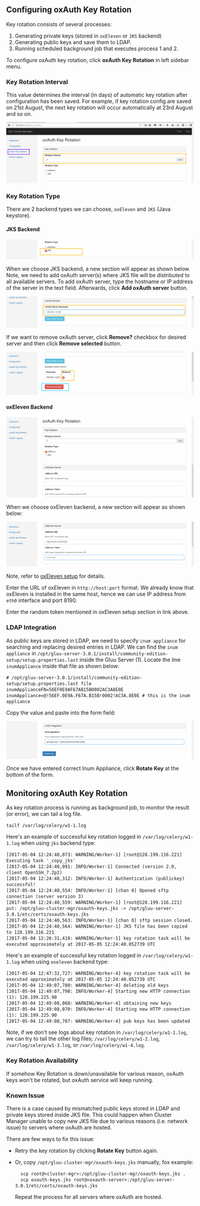 ## Configuring oxAuth Key Rotation

Key rotation consists of several processes:

1. Generating private keys (stored in `oxEleven` or `JKS` backend)
2. Generating public keys and save them to LDAP.
3. Running scheduled background job that executes process 1 and 2.

To configure oxAuth key rotation, click __oxAuth Key Rotation__ in left sidebar menu.

### Key Rotation Interval

This value determines the interval (in days) of automatic key rotation after configuration has been saved.
For example, if key rotation config are saved on 21st August, the next key rotation will occur automatically
at 23rd August and so on.

![Key Rotation Interval](../img/key-rotation/oxauth-key-interval-marker.png)

### Key Rotation Type

There are 2 backend types we can choose, `oxEleven` and `JKS` (Java keystore).

#### JKS Backend

![Key Rotation JKS Type](../img/key-rotation/oxauth-key-jks-radio-marker.png)

When we choose JKS backend, a new section will appear as shown below.
Note, we need to add oxAuth server(s) where JKS file will be distributed to all available servers.
To add oxAuth server, type the hostname or IP address of the server in the text field.
Afterwards, click __Add oxAuth server__ button.

![Add oxAuth server](../img/key-rotation/oxauth-add-oxauth-marker.png)

If we want to remove oxAuth server, click __Remove?__ checkbox for desired server and then click __Remove selected__ button.

![Remove oxAuth server](../img/key-rotation/oxauth-remove-oxauth-marker.png)

#### oxEleven Backend

![Key Rotation oxEleven Type](../img/key-rotation/oxauth-key-ox11-radio.png)

When we choose oxEleven backend, a new section will appear as shown below:

![oxEleven config](../img/key-rotation/oxauth-key-ox11-config.png)

Note, refer to [oxEleven setup](https://github.com/GluuFederation/cluster-mgr/wiki/Installing-Cluster-Manager-Application#oxeleven-application-optional) for details.

Enter the URL of oxEleven in `http://host:port` format.
We already know that oxEleven is installed in the same host,
hence we can use IP address from `eth0` interface and port 8190.

Enter the random token mentioned in oxEleven setup section in link above.

### LDAP Integration

As public keys are stored in LDAP, we need to specify `inum appliance` for searching and replacing desired entries in LDAP.
We can find the `inum appliance` in `/opt/gluu-server-3.0.1/install/community-edition-setup/setup.properties.last` inside the Gluu Server (1).
Locate the line `inumAppliance` inside that file as shown below:

    # /opt/gluu-server-3.0.1/install/community-edition-setup/setup.properties.last file
    inumApplianceFN=56EF0E9AF67AB15B0002AC3A8E0E
    inumAppliance=@!56EF.0E9A.F67A.B15B!0002!AC3A.8E0E # this is the inum appliance

Copy the value and paste into the form field:

![Configure Inum Appliance](../img/key-rotation/oxauth-inum-appliance.png)

Once we have entered correct Inum Appliance, click __Rotate Key__ at the bottom of the form.

## Monitoring oxAuth Key Rotation

As key rotation process is running as background job, to monitor the result (or error), we can tail a log file.


    tailf /var/log/celery/w1-1.log

Here's an example of successful key rotation logged in `/var/log/celery/w1-1.log` when using `jks` backend type:

    [2017-05-04 12:24:40,073: WARNING/Worker-1] [root@128.199.116.221] Executing task '_copy_jks'
    [2017-05-04 12:24:40,091: INFO/Worker-1] Connected (version 2.0, client OpenSSH_7.2p2)
    [2017-05-04 12:24:40,312: INFO/Worker-1] Authentication (publickey) successful!
    [2017-05-04 12:24:40,554: INFO/Worker-1] [chan 0] Opened sftp connection (server version 3)
    [2017-05-04 12:24:40,559: WARNING/Worker-1] [root@128.199.116.221] put: /opt/gluu-cluster-mgr/oxauth-keys.jks -> /opt/gluu-server-3.0.1/etc/certs/oxauth-keys.jks
    [2017-05-04 12:24:40,563: INFO/Worker-1] [chan 0] sftp session closed.
    [2017-05-04 12:24:40,564: WARNING/Worker-1] JKS file has been copied to 128.199.116.221
    [2017-05-04 12:26:31,410: WARNING/Worker-1] key rotation task will be executed approximately at 2017-05-05 12:24:40.052739 UTC

Here's an example of successful key rotation logged in `/var/log/celery/w1-1.log` when using `oxeleven` backend type:

    [2017-05-04 12:47:32,727: WARNING/Worker-4] key rotation task will be executed approximately at 2017-05-05 12:24:40.052739 UTC
    [2017-05-04 12:49:07,780: WARNING/Worker-4] deleting old keys
    [2017-05-04 12:49:07,798: INFO/Worker-4] Starting new HTTP connection (1): 128.199.225.90
    [2017-05-04 12:49:08,068: WARNING/Worker-4] obtaining new keys
    [2017-05-04 12:49:08,070: INFO/Worker-4] Starting new HTTP connection (1): 128.199.225.90
    [2017-05-04 12:49:08,707: WARNING/Worker-4] pub keys has been updated


Note, if we don't see logs about key rotation in `/var/log/celery/w1-1.log`, we can try to tail the other log files; `/var/log/celery/w1-2.log`, `/var/log/celery/w1-3.log`, or `/var/log/celery/w1-4.log`.


### Key Rotation Availability

If somehow Key Rotation is down/unavailable for various reason, oxAuth keys won't be rotated, but oxAuth service will keep running.

### Known Issue

There is a case caused by mismatched public keys stored in LDAP and private keys stored inside JKS file.
This could happen when Cluster Manager unable to copy new JKS file due to various reasons (i.e. network issue) to servers where oxAuth are hosted.

There are few ways to fix this issue:

- Retry the key rotation by clicking __Rotate Key__ button again.
- Or, copy `/opt/gluu-cluster-mgr/oxauth-keys.jks` manually, fox example:

        scp root@<cluster-mgr>:/opt/gluu-cluster-mgr/oxauth-keys.jks .
        scp oxauth-keys.jks root@<oxauth-server>:/opt/gluu-server-3.0.1/etc/certs/oxauth-keys.jks

  Repeat the process for all servers where oxAuth are hosted.
